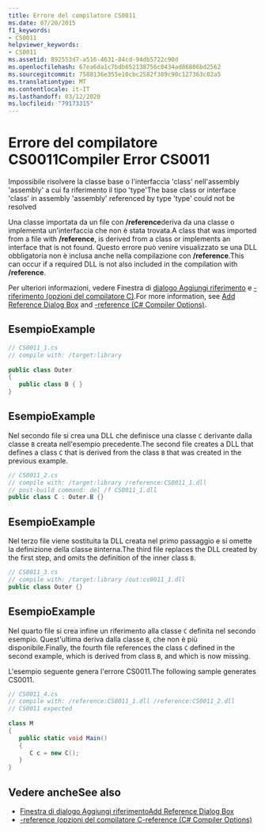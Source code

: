 ```yaml
---
title: Errore del compilatore CS0011
ms.date: 07/20/2015
f1_keywords:
- CS0011
helpviewer_keywords:
- CS0011
ms.assetid: 892553d7-a516-4631-84cd-94db5722c90d
ms.openlocfilehash: 67ea6da1c7bdb652138756c8434ad86806bd2562
ms.sourcegitcommit: 7588136e355e10cbc2582f389c90c127363c02a5
ms.translationtype: MT
ms.contentlocale: it-IT
ms.lasthandoff: 03/12/2020
ms.locfileid: "79173315"
---
```

# <a name="compiler-error-cs0011"></a><span data-ttu-id="f6a2a-102">Errore del compilatore CS0011</span><span class="sxs-lookup"><span data-stu-id="f6a2a-102">Compiler Error CS0011</span></span>
<span data-ttu-id="f6a2a-103">Impossibile risolvere la classe base o l'interfaccia 'class' nell'assembly 'assembly' a cui fa riferimento il tipo 'type'</span><span class="sxs-lookup"><span data-stu-id="f6a2a-103">The base class or interface 'class' in assembly 'assembly' referenced by type 'type' could not be resolved</span></span>  
  
 <span data-ttu-id="f6a2a-104">Una classe importata da un file con **/reference**deriva da una classe o implementa un'interfaccia che non è stata trovata.</span><span class="sxs-lookup"><span data-stu-id="f6a2a-104">A class that was imported from a file with **/reference**, is derived from a class or implements an interface that is not found.</span></span> <span data-ttu-id="f6a2a-105">Questo errore può venire visualizzato se una DLL obbligatoria non è inclusa anche nella compilazione con **/reference**.</span><span class="sxs-lookup"><span data-stu-id="f6a2a-105">This can occur if a required DLL is not also included in the compilation with **/reference**.</span></span>  
  
 <span data-ttu-id="f6a2a-106">Per ulteriori informazioni, vedere Finestra di [dialogo Aggiungi riferimento](/visualstudio/ide/how-to-add-or-remove-references-by-using-the-reference-manager) e [-riferimento (opzioni del compilatore C)](../language-reference/compiler-options/reference-compiler-option.md).</span><span class="sxs-lookup"><span data-stu-id="f6a2a-106">For more information, see [Add Reference Dialog Box](/visualstudio/ide/how-to-add-or-remove-references-by-using-the-reference-manager) and [-reference (C# Compiler Options)](../language-reference/compiler-options/reference-compiler-option.md).</span></span>  
  
## <a name="example"></a><span data-ttu-id="f6a2a-107">Esempio</span><span class="sxs-lookup"><span data-stu-id="f6a2a-107">Example</span></span>  
  
```csharp  
// CS0011_1.cs  
// compile with: /target:library  
  
public class Outer
{  
   public class B { }  
}  
```  
  
## <a name="example"></a><span data-ttu-id="f6a2a-108">Esempio</span><span class="sxs-lookup"><span data-stu-id="f6a2a-108">Example</span></span>  
 <span data-ttu-id="f6a2a-109">Nel secondo file si crea una DLL che definisce una classe `C` derivante dalla classe `B` creata nell'esempio precedente.</span><span class="sxs-lookup"><span data-stu-id="f6a2a-109">The second file creates a DLL that defines a class `C` that is derived from the class `B` that was created in the previous example.</span></span>  
  
```csharp  
// CS0011_2.cs  
// compile with: /target:library /reference:CS0011_1.dll  
// post-build command: del /f CS0011_1.dll  
public class C : Outer.B {}  
```  
  
## <a name="example"></a><span data-ttu-id="f6a2a-110">Esempio</span><span class="sxs-lookup"><span data-stu-id="f6a2a-110">Example</span></span>  
 <span data-ttu-id="f6a2a-111">Nel terzo file viene sostituita la DLL creata nel primo passaggio e si omette la definizione della classe `B`interna.</span><span class="sxs-lookup"><span data-stu-id="f6a2a-111">The third file replaces the DLL created by the first step, and omits the definition of the inner class `B`.</span></span>  
  
```csharp  
// CS0011_3.cs  
// compile with: /target:library /out:cs0011_1.dll  
public class Outer {}  
```  
  
## <a name="example"></a><span data-ttu-id="f6a2a-112">Esempio</span><span class="sxs-lookup"><span data-stu-id="f6a2a-112">Example</span></span>  
 <span data-ttu-id="f6a2a-113">Nel quarto file si crea infine un riferimento alla classe `C` definita nel secondo esempio. Quest'ultima deriva dalla classe `B`, che non è più disponibile.</span><span class="sxs-lookup"><span data-stu-id="f6a2a-113">Finally, the fourth file references the class `C` defined in the second example, which is derived from class `B`, and which is now missing.</span></span>  
  
 <span data-ttu-id="f6a2a-114">L'esempio seguente genera l'errore CS0011.</span><span class="sxs-lookup"><span data-stu-id="f6a2a-114">The following sample generates CS0011.</span></span>  
  
```csharp  
// CS0011_4.cs  
// compile with: /reference:CS0011_1.dll /reference:CS0011_2.dll  
// CS0011 expected  
  
class M  
{  
   public static void Main()  
   {  
      C c = new C();  
   }  
}  
```  
  
## <a name="see-also"></a><span data-ttu-id="f6a2a-115">Vedere anche</span><span class="sxs-lookup"><span data-stu-id="f6a2a-115">See also</span></span>

- [<span data-ttu-id="f6a2a-116">Finestra di dialogo Aggiungi riferimento</span><span class="sxs-lookup"><span data-stu-id="f6a2a-116">Add Reference Dialog Box</span></span>](/visualstudio/ide/how-to-add-or-remove-references-by-using-the-reference-manager)
- [<span data-ttu-id="f6a2a-117">-reference (opzioni del compilatore C</span><span class="sxs-lookup"><span data-stu-id="f6a2a-117">-reference (C# Compiler Options)</span></span>](../language-reference/compiler-options/reference-compiler-option.md)
